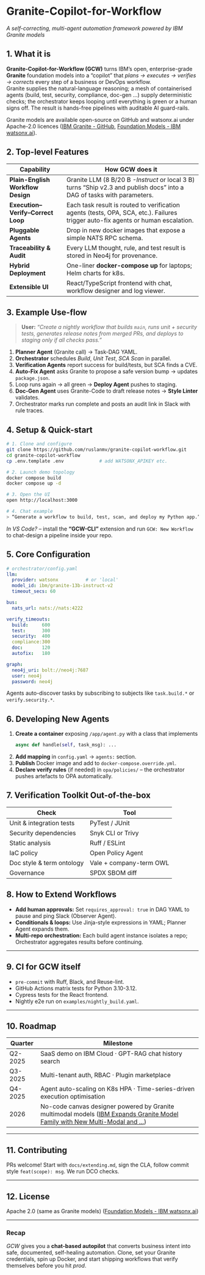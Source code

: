 # Granite-Copilot-for-Workflow  
*A self-correcting, multi-agent automation framework powered by IBM Granite models*


## 1. What it is  
**Granite-Copilot-for-Workflow (GCW)** turns IBM’s open, enterprise-grade **Granite** foundation models into a “copilot” that *plans → executes → verifies → corrects* every step of a business or DevOps workflow.  
Granite supplies the natural-language reasoning; a mesh of containerised agents (build, test, security, compliance, doc-gen …) supply deterministic checks; the orchestrator keeps looping until everything is green or a human signs off. The result is hands-free pipelines with auditable AI guard-rails.

 Granite models are available open-source on GitHub and watsonx.ai under Apache-2.0 licences  ([IBM Granite - GitHub](https://github.com/ibm-granite), [Foundation Models - IBM watsonx.ai](https://www.ibm.com/products/watsonx-ai/foundation-models)).



## 2. Top-level Features  
| Capability | How GCW does it |
|------------|-----------------|
| **Plain-English Workflow Design** | Granite LLM (8 B/20 B *-Instruct* or local 3 B) turns “Ship v2.3 and publish docs” into a DAG of tasks with parameters. |
| **Execution–Verify–Correct Loop** | Each task result is routed to verification agents (tests, OPA, SCA, etc.). Failures trigger auto-fix agents or human escalation. |
| **Pluggable Agents** | Drop in new docker images that expose a simple NATS RPC schema. |
| **Traceability & Audit** | Every LLM thought, rule, and test result is stored in Neo4j for provenance. |
| **Hybrid Deployment** | One-liner **docker-compose up** for laptops; Helm charts for k8s. |
| **Extensible UI** | React/TypeScript frontend with chat, workflow designer and log viewer. |



## 3. Example Use-flow  

> **User:** *“Create a nightly workflow that builds `main`, runs unit + security tests, generates release notes from merged PRs, and deploys to staging only if all checks pass.”*

1. **Planner Agent** (Granite call) → Task-DAG YAML.  
2. **Orchestrator** schedules *Build*, *Unit Test*, *SCA Scan* in parallel.  
3. **Verification Agents** report success for build/tests, but SCA finds a CVE.  
4. **Auto-Fix Agent** asks Granite to propose a safe version bump → updates `package.json`.  
5. Loop runs again → all green → **Deploy Agent** pushes to staging.  
6. **Doc-Gen Agent** uses Granite-Code to draft release notes → **Style Linter** validates.  
7. Orchestrator marks run complete and posts an audit link in Slack with rule traces.

## 4. Setup & Quick-start  

```bash
# 1. Clone and configure
git clone https://github.com/ruslanmv/granite-copilot-workflow.git
cd granite-copilot-workflow
cp .env.template .env             # add WATSONX_APIKEY etc.

# 2. Launch demo topology
docker compose build
docker compose up -d

# 3. Open the UI
open http://localhost:3000

# 4. Chat example
> “Generate a workflow to build, test, scan, and deploy my Python app.”
```

*In VS Code?* – install the **“GCW-CLI”** extension and run `GCW: New Workflow` to chat-design a pipeline inside your repo.  


## 5. Core Configuration  

```yaml
# orchestrator/config.yaml
llm:
  provider: watsonx          # or 'local'
  model_id: ibm/granite-13b-instruct-v2
  timeout_secs: 60

bus:
  nats_url: nats://nats:4222

verify_timeouts:
  build:     600
  test:      300
  security:  400
  compliance:300
  doc:       120
  autofix:   180

graph:
  neo4j_uri: bolt://neo4j:7687
  user: neo4j
  password: neo4j

```

Agents auto-discover tasks by subscribing to subjects like `task.build.*` or `verify.security.*`.

## 6. Developing New Agents  

1. **Create a container** exposing `/app/agent.py` with a class that implements  
   ```python
   async def handle(self, task_msg): ...
   ```  
2. **Add mapping** in `config.yaml` → `agents:` section.  
3. **Publish** Docker image and add to `docker-compose.override.yml`.  
4. **Declare verify rules** (if needed) in `opa/policies/` – the orchestrator pushes artefacts to OPA automatically.


## 7. Verification Toolkit Out-of-the-box  

| Check | Tool |
|-------|------|
| Unit & integration tests | PyTest / JUnit |
| Security dependencies | Snyk CLI or Trivy |
| Static analysis | Ruff / ESLint |
| IaC policy | Open Policy Agent |
| Doc style & term ontology | Vale + company-term OWL |
| Governance | SPDX SBOM diff |

## 8. How to Extend Workflows  

* **Add human approvals:** Set `requires_approval: true` in DAG YAML to pause and ping Slack (Observer Agent).  
* **Conditionals & loops:** Use Jinja-style expressions in YAML; Planner Agent expands them.  
* **Multi-repo orchestration:** Each build agent instance isolates a repo; Orchestrator aggregates results before continuing.  

---

## 9. CI for GCW itself  

* `pre-commit` with Ruff, Black, and Reuse-lint.  
* GitHub Actions matrix tests for Python 3.10-3.12.  
* Cypress tests for the React frontend.  
* Nightly e2e run on `examples/nightly_build.yaml`.

---

## 10. Roadmap  

| Quarter | Milestone |
|---------|-----------|
| Q2-2025 | SaaS demo on IBM Cloud · GPT-RAG chat history search |
| Q3-2025 | Multi-tenant auth, RBAC · Plugin marketplace |
| Q4-2025 | Agent auto-scaling on K8s HPA · Time-series-driven execution optimisation |
| 2026    | No-code canvas designer powered by Granite multimodal models  ([IBM Expands Granite Model Family with New Multi-Modal and ...](https://newsroom.ibm.com/2025-02-26-ibm-expands-granite-model-family-with-new-multi-modal-and-reasoning-ai-built-for-the-enterprise)) |

---

## 11. Contributing  

PRs welcome! Start with `docs/extending.md`, sign the CLA, follow commit style `feat(scope): msg`. We run DCO checks.

---

## 12. License  

Apache 2.0 (same as Granite models)  ([Foundation Models - IBM watsonx.ai](https://www.ibm.com/products/watsonx-ai/foundation-models))

---

### Recap  

*GCW* gives you a **chat-based autopilot** that converts business intent into safe, documented, self-healing automation. Clone, set your Granite credentials, spin up Docker, and start shipping workflows that verify themselves before you hit *prod*. 